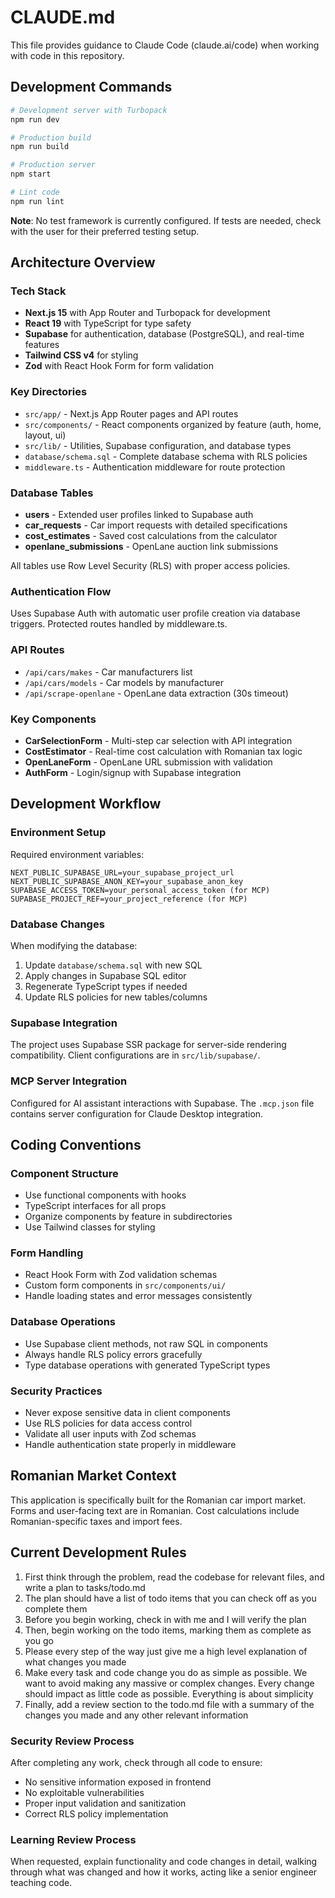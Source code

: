 # CLAUDE.md

This file provides guidance to Claude Code (claude.ai/code) when working with code in this repository.

## Development Commands

```bash
# Development server with Turbopack
npm run dev

# Production build
npm run build

# Production server
npm start

# Lint code
npm run lint
```

**Note**: No test framework is currently configured. If tests are needed, check with the user for their preferred testing setup.

## Architecture Overview

### Tech Stack
- **Next.js 15** with App Router and Turbopack for development
- **React 19** with TypeScript for type safety
- **Supabase** for authentication, database (PostgreSQL), and real-time features
- **Tailwind CSS v4** for styling
- **Zod** with React Hook Form for form validation

### Key Directories
- `src/app/` - Next.js App Router pages and API routes
- `src/components/` - React components organized by feature (auth, home, layout, ui)
- `src/lib/` - Utilities, Supabase configuration, and database types
- `database/schema.sql` - Complete database schema with RLS policies
- `middleware.ts` - Authentication middleware for route protection

### Database Tables
- **users** - Extended user profiles linked to Supabase auth
- **car_requests** - Car import requests with detailed specifications
- **cost_estimates** - Saved cost calculations from the calculator
- **openlane_submissions** - OpenLane auction link submissions

All tables use Row Level Security (RLS) with proper access policies.

### Authentication Flow
Uses Supabase Auth with automatic user profile creation via database triggers. Protected routes handled by middleware.ts.

### API Routes
- `/api/cars/makes` - Car manufacturers list
- `/api/cars/models` - Car models by manufacturer  
- `/api/scrape-openlane` - OpenLane data extraction (30s timeout)

### Key Components
- **CarSelectionForm** - Multi-step car selection with API integration
- **CostEstimator** - Real-time cost calculation with Romanian tax logic
- **OpenLaneForm** - OpenLane URL submission with validation
- **AuthForm** - Login/signup with Supabase integration

## Development Workflow

### Environment Setup
Required environment variables:
```
NEXT_PUBLIC_SUPABASE_URL=your_supabase_project_url
NEXT_PUBLIC_SUPABASE_ANON_KEY=your_supabase_anon_key
SUPABASE_ACCESS_TOKEN=your_personal_access_token (for MCP)
SUPABASE_PROJECT_REF=your_project_reference (for MCP)
```

### Database Changes
When modifying the database:
1. Update `database/schema.sql` with new SQL
2. Apply changes in Supabase SQL editor
3. Regenerate TypeScript types if needed
4. Update RLS policies for new tables/columns

### Supabase Integration
The project uses Supabase SSR package for server-side rendering compatibility. Client configurations are in `src/lib/supabase/`.

### MCP Server Integration
Configured for AI assistant interactions with Supabase. The `.mcp.json` file contains server configuration for Claude Desktop integration.

## Coding Conventions

### Component Structure
- Use functional components with hooks
- TypeScript interfaces for all props
- Organize components by feature in subdirectories
- Use Tailwind classes for styling

### Form Handling
- React Hook Form with Zod validation schemas
- Custom form components in `src/components/ui/`
- Handle loading states and error messages consistently

### Database Operations
- Use Supabase client methods, not raw SQL in components
- Always handle RLS policy errors gracefully
- Type database operations with generated TypeScript types

### Security Practices
- Never expose sensitive data in client components
- Use RLS policies for data access control
- Validate all user inputs with Zod schemas
- Handle authentication state properly in middleware

## Romanian Market Context

This application is specifically built for the Romanian car import market. Forms and user-facing text are in Romanian. Cost calculations include Romanian-specific taxes and import fees.

## Current Development Rules

1. First think through the problem, read the codebase for relevant files, and write a plan to tasks/todo.md
2. The plan should have a list of todo items that you can check off as you complete them
3. Before you begin working, check in with me and I will verify the plan
4. Then, begin working on the todo items, marking them as complete as you go
5. Please every step of the way just give me a high level explanation of what changes you made
6. Make every task and code change you do as simple as possible. We want to avoid making any massive or complex changes. Every change should impact as little code as possible. Everything is about simplicity
7. Finally, add a review section to the todo.md file with a summary of the changes you made and any other relevant information

### Security Review Process
After completing any work, check through all code to ensure:
- No sensitive information exposed in frontend
- No exploitable vulnerabilities
- Proper input validation and sanitization
- Correct RLS policy implementation

### Learning Review Process
When requested, explain functionality and code changes in detail, walking through what was changed and how it works, acting like a senior engineer teaching code.